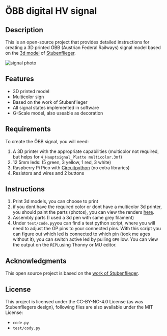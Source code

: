 # ÖBB digital HV signal


## Description
This is an open-source project that provides detailed instructions for 
creating a 3D printed ÖBB (Austrian Federal Railways) signal model based 
on the [3d model](https://www.thingiverse.com/thing:6121234/files) of [Stubenflieger](https://www.thingiverse.com/stubenflieger/designs).

![signal photo](https://github.com/HeyJoFlyer/oebb-digital-scale-signal/blob/main/signal.avif?raw=true "signal photo")

## Features
- 3D printed model
- Multicolor sign
- Based on the work of Stubenflieger
- All signal states implemented in software
- G-Scale model, also useable as decoration

## Requirements
To create the ÖBB signal, you will need:
1. A 3D printer with the appropriate capabilities (multicolor not required, but helps for `4_Hauptsignal_Platte multicolor.3mf`)
1. 12 5mm leds: (5 green, 3 yellow, 1 red, 3 white)
1. Raspberry Pi Pico with [Circuitpython](https://circuitpython.org/board/raspberry_pi_pico/) (no extra libraries)
1. Resistors and wires and 2 buttons


## Instructions
1. Print 3d models, you can choose to print 
1. if you dont have the required color or dont have a multicolor 3d printer, you should paint the parts (photos), you can view the renders [here](/renders/renders.md).
1. Assembly parts (I used a 3d pen with same grey filament)
1. Under `test/code.py`you can find a test python script, where you will need to adjust the GP pins to your connected pins. With this script you can figure out which led is connected to which pin (took me ages without it), you can switch active led by pulling `GP0` low. You can view the output on the `REPL`using Thonny or MU editor.

## Acknowledgments
This open source project is based on the [work of Stubenflieger](https://www.thingiverse.com/thing:6121234/files).


## License
This project is licensed under the CC-BY-NC-4.0 License (as was Stubenfliegers design), following files are also available under the MIT License:
- `code.py`
- `test/cody.py`

